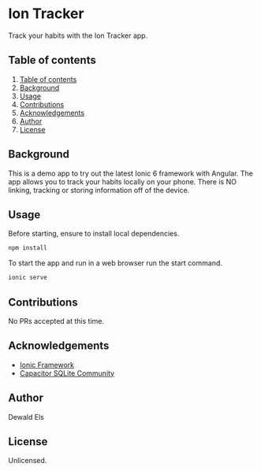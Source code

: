 # Ion Tracker
Track your habits with the Ion Tracker app.

## Table of contents
1. [Table of contents](#tableofcontents)
2. [Background](#background)
3. [Usage](#usage)
4. [Contributions](#contributions)
5. [Acknowledgements](#acknowledgements)
6. [Author](#author)
7. [License](#license)

## Background
This is a demo app to try out the latest Ionic 6 framework with Angular. The app allows you to track your habits locally on your phone. There is NO linking, tracking or storing information off of the device. 

## Usage
Before starting, ensure to install local dependencies. 

```bash
npm install
```

To start the app and run in a web browser run the start command.

```bash
ionic serve
```

## Contributions
No PRs accepted at this time. 

## Acknowledgements
- [Ionic Framework](https://ionicframework.com/)
- [Capacitor SQLite Community](https://github.com/capacitor-community/sqlite)

## Author
Dewald Els

## License
Unlicensed. 
